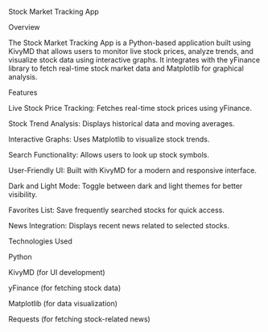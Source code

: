 Stock Market Tracking App

Overview

The Stock Market Tracking App is a Python-based application built using KivyMD that allows users to monitor live stock prices, analyze trends, and visualize stock data using interactive graphs. It integrates with the yFinance library to fetch real-time stock market data and Matplotlib for graphical analysis.

Features

Live Stock Price Tracking: Fetches real-time stock prices using yFinance.

Stock Trend Analysis: Displays historical data and moving averages.

Interactive Graphs: Uses Matplotlib to visualize stock trends.

Search Functionality: Allows users to look up stock symbols.

User-Friendly UI: Built with KivyMD for a modern and responsive interface.

Dark and Light Mode: Toggle between dark and light themes for better visibility.

Favorites List: Save frequently searched stocks for quick access.

News Integration: Displays recent news related to selected stocks.

Technologies Used

Python

KivyMD (for UI development)

yFinance (for fetching stock data)

Matplotlib (for data visualization)

Requests (for fetching stock-related news)





